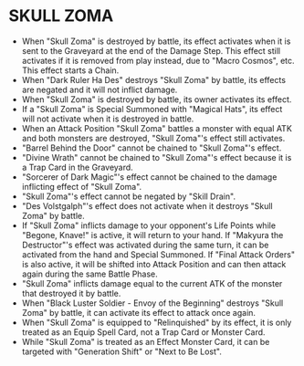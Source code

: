 
# SKULL ZOMA

*   When "Skull Zoma" is destroyed by battle, its effect activates when it is sent to the Graveyard at the end of the Damage Step. This effect still activates if it is removed from play instead, due to "Macro Cosmos", etc. This effect starts a Chain.
*   When "Dark Ruler Ha Des" destroys "Skull Zoma" by battle, its effects are negated and it will not inflict damage.
*   When "Skull Zoma" is destroyed by battle, its owner activates its effect.
*   If a "Skull Zoma" is Special Summoned with "Magical Hats", its effect will not activate when it is destroyed in battle.
*   When an Attack Position "Skull Zoma" battles a monster with equal ATK and both monsters are destroyed, "Skull Zoma"'s effect still activates.
*   "Barrel Behind the Door" cannot be chained to "Skull Zoma"'s effect.
*   "Divine Wrath" cannot be chained to "Skull Zoma"'s effect because it is a Trap Card in the Graveyard.
*   "Sorcerer of Dark Magic"'s effect cannot be chained to the damage inflicting effect of "Skull Zoma".
*   "Skull Zoma"'s effect cannot be negated by "Skill Drain".
*   "Des Volstgalph"'s effect does not activate when it destroys "Skull Zoma" by battle.
*   If "Skull Zoma" inflicts damage to your opponent's Life Points while "Begone, Knave!" is active, it will return to your hand. If "Makyura the Destructor"'s effect was activated during the same turn, it can be activated from the hand and Special Summoned. If "Final Attack Orders" is also active, it will be shifted into Attack Position and can then attack again during the same Battle Phase.
*   "Skull Zoma" inflicts damage equal to the current ATK of the monster that destroyed it by battle.
*   When "Black Luster Soldier - Envoy of the Beginning" destroys "Skull Zoma" by battle, it can activate its effect to attack once again.
*   When "Skull Zoma" is equipped to "Relinquished" by its effect, it is only treated as an Equip Spell Card, not a Trap Card or Monster Card.
*   While "Skull Zoma" is treated as an Effect Monster Card, it can be targeted with "Generation Shift" or "Next to Be Lost".

  